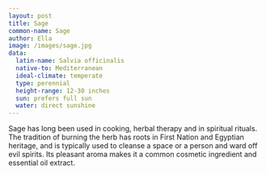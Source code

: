 ```yaml
---
layout: post
title: Sage
common-name: Sage
author: Ella
image: /images/sage.jpg
data:
  latin-name: Salvia officinalis
  native-to: Mediterranean
  ideal-climate: temperate 
  type: perennial
  height-range: 12-30 inches
  sun: prefers full sun
  water: direct sunshine
---
```


Sage has long been used in cooking, herbal therapy and in spiritual rituals. The tradition of burning the herb has roots in First Nation and Egyptian heritage, and is typically used to cleanse a space or a person and ward off evil spirits. Its pleasant aroma makes it a common cosmetic ingredient and essential oil extract. 
 

